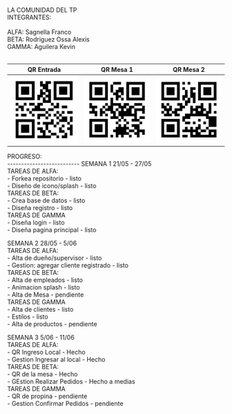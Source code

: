 LA COMUNIDAD DEL TP<br>
INTEGRANTES:<br>
<br>
ALFA: Sagnella Franco<br>
BETA: Rodriguez Ossa Alexis<br>
GAMMA: Aguilera Kevin<br>
<br>
<table>
  <thead>
    <th>QR Entrada</th>
    <th>QR Mesa 1</th>
    <th>QR Mesa 2</th>
  </thead>
  <tbody>
    <tr>
      <td>
        <a target="_blank" rel="noopener noreferrer" >
	        <img src="https://github.com/FrancoSagnella/2022_TP_PPS_Comanda_1_cuatri/blob/main/QRs/EntradaLocal.png" alt="" width="200">
        </a>
      </td>
      <td>
        <a target="_blank" rel="noopener noreferrer" href="">
	        <img src="https://github.com/FrancoSagnella/2022_TP_PPS_Comanda_1_cuatri/blob/main/QRs/MESA 1.png" alt="" width="200">
        </a>
      </td>
      <td>
        <a target="_blank" rel="noopener noreferrer" href="">
	        <img src="https://github.com/FrancoSagnella/2022_TP_PPS_Comanda_1_cuatri/blob/main/QRs/MESA 2.png" alt="" width="200">
        </a>
      </td>
    </tr>
  </tbody>
</table>
PROGRESO:<br>
--------------------------
SEMANA 1 21/05 - 27/05<br>
  TAREAS DE ALFA: <br>
     - Forkea repositorio - listo<br>
     - Diseño de icono/splash - listo<br>
   TAREAS DE BETA:<br>
     - Crea base de datos - listo<br>
     - Diseña registro - listo<br>
   TAREAS DE GAMMA<br>
     - Diseña login - listo<br>
     - Diseña pagina principal - listo<br>

SEMANA 2 28/05 - 5/06<br>
  TAREAS DE ALFA: <br>
     - Alta de dueño/supervisor - listo<br>
     - Gestion: agregar cliente registrado - listo<br>
   TAREAS DE BETA:<br>
     - Alta de empleados - listo<br>
     - Animacion splash - listo<br>
     - Alta de Mesa - pendiente<br>
   TAREAS DE GAMMA<br>
     - Alta de clientes - listo<br>
     - Estilos - listo<br>
     - Alta de productos - pendiente<br>


SEMANA 3 5/06 - 11/06<br>
  TAREAS DE ALFA: <br>
     - QR Ingreso Local - Hecho<br>
     - Gestion Ingresar al local - Hecho<br>
   TAREAS DE BETA:<br>
     - QR de la mesa - Hecho<br>
     - GEstion Realizar Pedidos - Hecho a medias<br>
   TAREAS DE GAMMA<br>
     - QR de propina - pendiente<br>
     - Gestion Confirmar Pedidos - pendiente<br>
